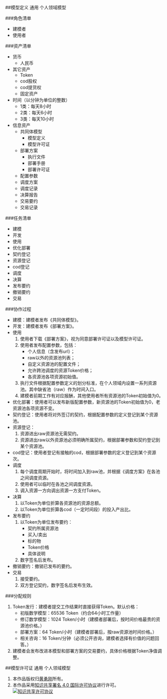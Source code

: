 ##模型定义 
通用 个人领域模型

###角色清单
* 建模者
* 使用者

###资产清单
* 货币
	* 人民币
* 其它资产
	* Token
	* cod股权
	* cod提货权
	* 固定资产
* 时间（以分钟为单位的整数）
	* 1类：每天8小时
	* 2类：每天6小时
	* 3类：每天10小时
* 信息资产
	* 共同体模型
		* 模型定义
		* 模型许可证
	* 部署方案
		* 执行文件
		* 部署手册
		* 部署许可证
	* 配置参数
	* 调度方案
	* 调度记录
	* 决算报告
	* 交易要约
	* 交易记录

###任务清单
* 建模
* 开发
* 使用
* 优化部署
* 契约登记
* 资源登记
* cod登记
* 调度
* 决算
* 发布要约
* 撤销要约
* 交易
 
###协作过程
* 建模：建模者发布《共同体模型》。
* 开发：建模者发布《部署方案》。
* 使用
	1. 使用者下载《部署方案》，视为同意部署许可证以及模型许可证。
	2. 使用者发布配置参数，包括：
		- 个人信息（含发布url）；
		- raw以外的资源池列表；
		- 自定义资源池的配置文件；
		- 允许跨池调度的资源Token价格；
		- 各资源池各项资源初始值。
	3. 执行文件根据配置参数定义的划分标准，在个人领域内设置一系列资源池。其中缺省池（raw）作为时间入口。
	4. 建模者前期工作有对应报酬，其他使用者所有资源池的Token初始值为0。
* 优化部署：使用者可以发布新版配置参数，新资源池的Token初始值为0，老资源池各项资源不变。
* 契约登记：使用者将对外签订的契约，根据配置参数的定义登记到某个资源池。
* 资源登记：
	1. 资源进出raw资源池无需契约。
	2. 资源进出raw以外资源池必须明确所属契约，根据部署参数和契约登记到某个资源池。
* cod登记：使用者登记有接触的cod，根据部署参数的定义登记到某个资源次。
* 调度
	1. 每个调度周期开始时，将时间加入到raw池，并根据《调度方案》在各池之间调度资源。
	2. 使用者可以临时在各池之间调度资源。
	3. 调入资源一方向调出资源一方支付Token。
* 决算
	1. 以Token为单位折算各资源池的资源总额。
	2. 以Token为单位折算各cod（一定时间段）的投入产出比。
* 发布要约
	1. 以Token为单位发布要约：
		* 契约所属资源池
		* 买入/卖出
		* 标的物
		* Token价格
		* 具体说明
	2. 数字签名后发布。
* 撤销要约：撤销已发布的要约。
* 交易
	1. 接受要约。
	2. 双方登记契约，数字签名后发布生效。

###分配规则
1. Token发行：建模者提交工作结果时直接获得Token。默认价格：
	* 初版数学模型：65536 Token（约合64小时工作量）
	* 修订数学模型：1024 Token/小时（建模者部署后，按时间价格最贵的资源池价格。）
	* 部署方案：64 Token/小时（建模者部署后，按raw资源池时间价格。）
	* 相关咨询：16 Token/分钟（必须公开咨询，建模者选择有价值的问题回答。）
2. 建模者会发布改进本模型和部署方案的交易要约，具体价格根据Token净值调整。

##模型许可证
通用 个人领域模型

1. 本作品版权归[黄勇刚](mailto:huangyg@mars22.com)所有。
2. 本作品采用<a rel="license" href="http://creativecommons.org/licenses/by-sa/4.0/">知识共享署名 4.0 国际许可协议</a>进行许可。  
<a rel="license" href="http://creativecommons.org/licenses/by-sa/4.0/"><img alt="知识共享许可协议" style="border-width:0" src="https://licensebuttons.net/l/by-sa/4.0/88x31.png" /></a>